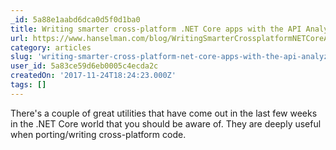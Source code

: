 ```yaml
---
_id: 5a88e1aabd6dca0d5f0d1ba0
title: Writing smarter cross-platform .NET Core apps with the API Analyzer and Windows Compatibility Pack
url: https://www.hanselman.com/blog/WritingSmarterCrossplatformNETCoreAppsWithTheAPIAnalyzerAndWindowsCompatibilityPack.aspx
category: articles
slug: 'writing-smarter-cross-platform-net-core-apps-with-the-api-analyzer-and-windows-compatibility-pack'
user_id: 5a83ce59d6eb0005c4ecda2c
createdOn: '2017-11-24T18:24:23.000Z'
tags: []
---
```


There's a couple of great utilities that have come out in the last few weeks in the .NET Core world that you should be aware of. They are deeply useful when porting/writing cross-platform code.
